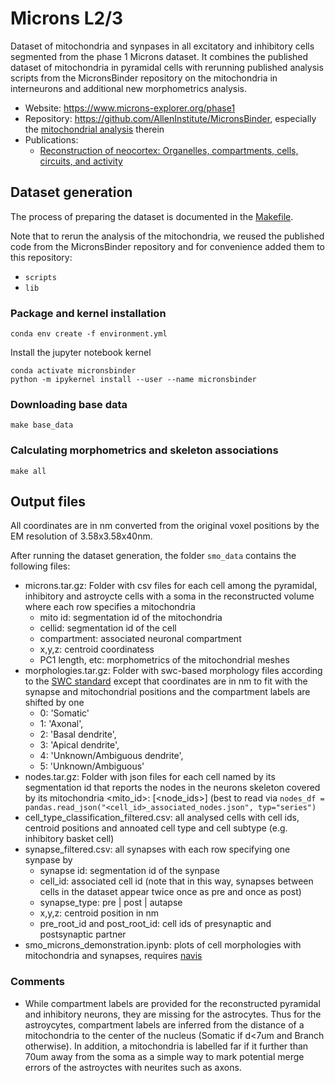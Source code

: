 # Microns L2/3 

Dataset of mitochondria and synpases in all excitatory and inhibitory cells segmented from the phase 1 Microns dataset. It combines the published dataset of mitochondria in pyramidal cells with rerunning published analysis scripts from the MicronsBinder repository on the mitochondria in interneurons and additional new morphometrics analysis.

- Website: https://www.microns-explorer.org/phase1
- Repository: https://github.com/AllenInstitute/MicronsBinder, especially the [mitochondrial analysis](https://github.com/AllenInstitute/MicronsBinder/tree/master/notebooks/vignette_analysis/mitochondria) therein
- Publications:
    - [Reconstruction of neocortex: Organelles, compartments, cells, circuits, and activity](https://www.sciencedirect.com/science/article/pii/S0092867422001349)

## Dataset generation

The process of preparing the dataset is documented in the [Makefile](./Makefile).

Note that to rerun the analysis of the mitochondria, we reused the published code from the MicronsBinder repository and for convenience added them to this repository:
- `scripts`
- `lib`

### Package and kernel installation

```
conda env create -f environment.yml
```

Install the jupyter notebook kernel
```
conda activate micronsbinder
python -m ipykernel install --user --name micronsbinder
```

### Downloading base data

```
make base_data
```

### Calculating morphometrics and skeleton associations

```
make all
```


## Output files

All coordinates are in nm converted from the original voxel positions by the EM resolution of 3.58x3.58x40nm. 

After running the dataset generation, the folder `smo_data` contains the following files:

- microns.tar.gz: Folder with csv files for each cell among the pyramidal, inhibitory and astroycte cells with a soma in the reconstructed volume where each row specifies a mitochondria
    - mito id: segmentation id of the mitochondria
	- cellid: segmentation id of the cell 
	- compartment: associated neuronal compartment
	- x,y,z: centroid coordinatess
	- PC1 length, etc: morphometrics of the mitochondrial meshes
- morphologies.tar.gz: Folder with swc-based morphology files according to the [SWC standard](https://swc-specification.readthedocs.io/en/latest/swc.html) except that coordinates are in nm to fit with the synapse and mitochondrial positions and the compartment labels are shifted by one 
    - 0: 'Somatic'
    - 1: 'Axonal',
    - 2: 'Basal dendrite',
    - 3: 'Apical dendrite',
    - 4: 'Unknown/Ambiguous dendrite',
    - 5: 'Unknown/Ambiguous'
- nodes.tar.gz: Folder with json files for each cell named by its segmentation id that reports the nodes in the neurons skeleton covered by its mitochondria <mito\_id>: [<node\_ids>] (best to read via `nodes_df = pandas.read_json("<cell_id>_associated_nodes.json", typ="series")`
- cell\_type\_classification_filtered.csv: all analysed cells with cell ids, centroid positions and annoated cell type and cell subtype (e.g. inhibitory basket cell)
- synapse_filtered.csv: all synapses with each row specifying one synpase by
	- synapse id: segmentation id of the synpase
    - cell_id: associated cell id (note that in this way, synapses between cells in the dataset appear twice once as pre and once as post)
    - synapse_type: pre | post | autapse
    - x,y,z: centroid position in nm
	- pre\_root\_id and post\_root\_id: cell ids of presynaptic and postsynaptic partner
- smo_microns_demonstration.ipynb: plots of cell morphologies with mitochondria and synapses, requires [navis](https://navis-org.github.io/navis/)

### Comments

- While compartment labels are provided for the reconstructed pyramidal and inhibitory neurons, they are missing for the astrocytes. Thus for the astroycytes, compartment labels are inferred from the distance of a mitochondria to the center of the nucleus (Somatic if d<7um and Branch otherwise). In addition, a mitochondria is labelled far if it further than 70um away from the soma as a simple way to mark potential merge errors of the astroyctes with neurites such as axons. 
